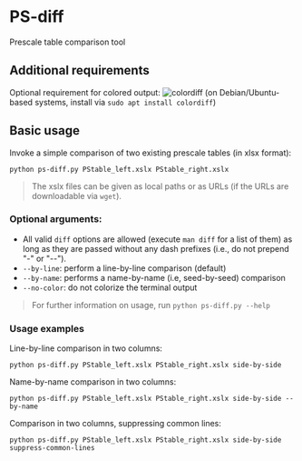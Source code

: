 # PS-diff

Prescale table comparison tool

## Additional requirements

Optional requirement for colored output: ![`colordiff`](https://www.colordiff.org/) (on Debian/Ubuntu-based systems, install via `sudo apt install colordiff`)


## Basic usage

Invoke a simple comparison of two existing prescale tables (in xlsx format):
```
python ps-diff.py PStable_left.xslx PStable_right.xslx
```

> The xslx files can be given as local paths or as URLs (if the URLs are downloadable via `wget`).


### Optional arguments:

* All valid `diff` options are allowed (execute `man diff` for a list of them) as long as they are passed without any dash prefixes (i.e., do not prepend "-" or "--").
* `--by-line`: perform a line-by-line comparison (default)
* `--by-name`: performs a name-by-name (i.e, seed-by-seed) comparison
* `--no-color`: do not colorize the terminal output

> For further information on usage, run `python ps-diff.py --help`

### Usage examples

Line-by-line comparison in two columns:
```
python ps-diff.py PStable_left.xslx PStable_right.xslx side-by-side
```

Name-by-name comparison in two columns:
```
python ps-diff.py PStable_left.xslx PStable_right.xslx side-by-side --by-name
```

Comparison in two columns, suppressing common lines:
```
python ps-diff.py PStable_left.xslx PStable_right.xslx side-by-side suppress-common-lines
```
